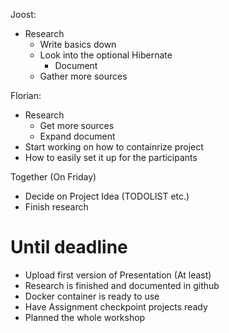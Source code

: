 Joost:

- Research
  - Write basics down
  - Look into the optional Hibernate
    - Document
  - Gather more sources

Florian:

- Research
  - Get more sources
  - Expand document
- Start working on how to containrize project 
- How to easily set it up for the participants

Together (On Friday)

- Decide on Project Idea (TODOLIST etc.)
- Finish research

# Until deadline
- Upload first version of Presentation (At least)
- Research is finished and documented in github
- Docker container is ready to use
- Have Assignment checkpoint projects ready
- Planned the whole workshop

